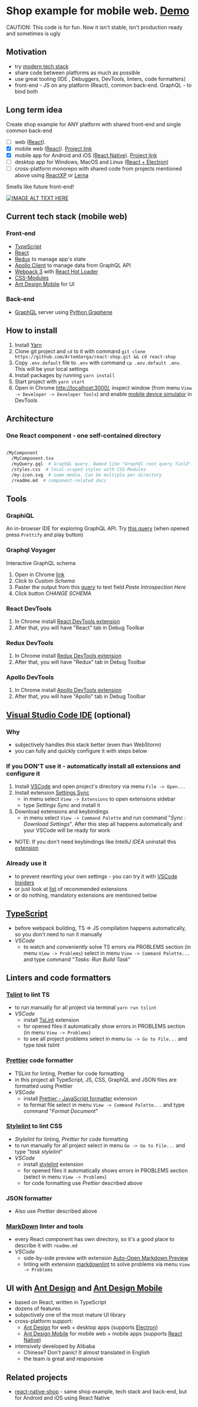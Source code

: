 # Shop example for mobile web. [Demo](http://shop.serga.name/)

CAUTION: This code is for fun. Now it isn't stable, isn't production ready and sometimes is ugly

## Motivation

* try [modern tech stack](https://github.com/grab/front-end-guide)
* share code between platforms as much as possible
* use great tooling (IDE , Debuggers, DevTools, linters, code formatters)
* front-end - JS on any platform (React), common back-end. GraphQL - to bind both

## Long term idea

Create shop example for ANY platform with shared front-end and single common back-end

- [ ] web ([React](https://facebook.github.io/react/)).
- [x] mobile web ([React](https://facebook.github.io/react/)). [Project link](https://github.com/ArtemSerga/react-shop)
- [x] mobile app for Android and iOS ([React Native](https://facebook.github.io/react-native/)). [Project link](https://github.com/ArtemSerga/react-native-shop)
- [ ] desktop app for Windows, MacOS and Linux ([React + Electron](https://electron.atom.io/))
- [ ] cross-platform monorepo with shared code from projects mentioned above using [ReactXP](https://github.com/Microsoft/reactxp) or [Lerna](https://github.com/lerna/lerna)

Smells like future front-end!

[![IMAGE ALT TEXT HERE](https://img.youtube.com/vi/-5VkI0dpHek/0.jpg)](https://www.youtube.com/watch?v=-5VkI0dpHek)

## Current tech stack (mobile web)

### Front-end

* [TypeScript](https://www.typescriptlang.org/)
* [React](https://facebook.github.io/react/)
* [Redux](http://redux.js.org/) to manage app's state
* [Apollo Client](http://dev.apollodata.com/) to manage data from GraphQL API
* [Webpack 3](https://webpack.js.org/) with [React Hot Loader](http://gaearon.github.io/react-hot-loader/)
* [CSS-Modules](https://github.com/css-modules/css-modules)
* [Ant Design Mobile](https://mobile.ant.design/) for UI

### Back-end

* [GraphQL](http://graphql.org/) server using [Python Graphene](http://graphene-python.org/)

## How to install

1. Install [Yarn](https://yarnpkg.com/lang/en/docs/install/)
1. Clone git project and `cd` to it with command `git clone https://github.com/ArtemSerga/react-shop.git && cd react-shop`
1. Copy `.env.default` file to `.env` with command `cp .env.default .env`. This will be your local settings
1. Install packages by running `yarn install`
1. Start project with `yarn start`
1. Open in Chrome [http://localhost:3000/](http://localhost:3000/), inspect window (from menu `View -> Developer -> Developer Tools`) and enable [mobile device simulator](https://developers.google.com/web/tools/chrome-devtools/device-mode/) in DevTools

## Architecture

### One React component - one self-contained directory

```bash

/MyComponent
  /MyComponent.tsx
  /myQuery.gql  # GraphQL query. Named like "GraphQl root query field". Can be multiple per directory
  /styles.css  # local-scoped styles with CSS-Modules
  /my-icon.svg  # some media. Can be multiple per directory
  /readme.md  # component-related docs
```

## Tools

### GraphiQL

An in-browser IDE for exploring GraphQL API. Try [this query](http://shop.serga.name/graphiql?query=query%20%7B%0A%20%20allProducts(categoryId%3A62%2C%20first%3A2%2C%20offset%3A0)%20%7B%0A%20%20%20%20total%0A%20%20%20%20products%20%7B%0A%20%20%20%20%20%20category%20%7B%0A%20%20%20%20%20%20%20%20id%0A%20%20%20%20%20%20%20%20name%0A%20%20%20%20%20%20%7D%0A%20%20%20%20%20%20brand%20%7B%0A%20%20%20%20%20%20%20%20id%0A%20%20%20%20%20%20%20%20name%0A%20%20%20%20%20%20%7D%0A%20%20%20%20%20%20images%20%7B%0A%20%20%20%20%20%20%20%20id%0A%20%20%20%20%20%20%20%20src%0A%20%20%20%20%20%20%20%20isTitle%0A%20%20%20%20%20%20%7D%0A%20%20%20%20%09attributes%20%7B%0A%20%20%20%20%20%20%20%20name%0A%20%20%20%20%20%20%20%20values%20%7B%0A%20%20%20%20%20%20%20%20%20%20id%0A%20%20%20%20%20%20%20%20%7D%0A%20%20%20%20%20%20%7D%20%20%20%20%20%20%0A%20%20%20%20%20%20subProducts%20%7B%0A%20%20%20%20%20%20%20%20id%0A%20%20%20%20%20%20%20%20article%0A%20%20%20%20%20%20%20%20attributes%20%7B%0A%20%20%20%20%20%20%20%20%20%20name%0A%20%20%20%20%20%20%20%20%20%20values%20%7B%0A%20%20%20%20%20%20%20%20%20%20%20%20id%0A%20%20%20%20%20%20%20%20%20%20%20%20name%0A%20%20%20%20%20%20%20%20%20%20%7D%0A%20%20%20%20%20%20%20%20%7D%0A%20%20%20%20%20%20%7D%0A%20%20%20%20%7D%0A%20%20%7D%0A%7D&variables=) (when opened press `Prettify` and play button)

### Graphql Voyager

Interactive GraphQL schema

1. Open in Chrome [link](https://www.google.com/url?q=https://apis.guru/graphql-voyager/&sa=D&ust=1500546279770000&usg=AFQjCNEYbbg5FBT8DFAfhmKOQPu14Fuy6g)
1. Click to *Custom Schema*
1. Paster the output from this [query](https://shop.serga.name/graphiql?query=%0A%20%20query%20IntrospectionQuery%20%7B%0A%20%20%20%20__schema%20%7B%0A%20%20%20%20%20%20queryType%20%7B%20name%20%7D%0A%20%20%20%20%20%20mutationType%20%7B%20name%20%7D%0A%20%20%20%20%20%20subscriptionType%20%7B%20name%20%7D%0A%20%20%20%20%20%20types%20%7B%0A%20%20%20%20%20%20%20%20...FullType%0A%20%20%20%20%20%20%7D%0A%20%20%20%20%20%20directives%20%7B%0A%20%20%20%20%20%20%20%20name%0A%20%20%20%20%20%20%20%20description%0A%20%20%20%20%20%20%20%20locations%0A%20%20%20%20%20%20%20%20args%20%7B%0A%20%20%20%20%20%20%20%20%20%20...InputValue%0A%20%20%20%20%20%20%20%20%7D%0A%20%20%20%20%20%20%7D%0A%20%20%20%20%7D%0A%20%20%7D%0A%0A%20%20fragment%20FullType%20on%20__Type%20%7B%0A%20%20%20%20kind%0A%20%20%20%20name%0A%20%20%20%20description%0A%20%20%20%20fields(includeDeprecated%3A%20true)%20%7B%0A%20%20%20%20%20%20name%0A%20%20%20%20%20%20description%0A%20%20%20%20%20%20args%20%7B%0A%20%20%20%20%20%20%20%20...InputValue%0A%20%20%20%20%20%20%7D%0A%20%20%20%20%20%20type%20%7B%0A%20%20%20%20%20%20%20%20...TypeRef%0A%20%20%20%20%20%20%7D%0A%20%20%20%20%20%20isDeprecated%0A%20%20%20%20%20%20deprecationReason%0A%20%20%20%20%7D%0A%20%20%20%20inputFields%20%7B%0A%20%20%20%20%20%20...InputValue%0A%20%20%20%20%7D%0A%20%20%20%20interfaces%20%7B%0A%20%20%20%20%20%20...TypeRef%0A%20%20%20%20%7D%0A%20%20%20%20enumValues(includeDeprecated%3A%20true)%20%7B%0A%20%20%20%20%20%20name%0A%20%20%20%20%20%20description%0A%20%20%20%20%20%20isDeprecated%0A%20%20%20%20%20%20deprecationReason%0A%20%20%20%20%7D%0A%20%20%20%20possibleTypes%20%7B%0A%20%20%20%20%20%20...TypeRef%0A%20%20%20%20%7D%0A%20%20%7D%0A%0A%20%20fragment%20InputValue%20on%20__InputValue%20%7B%0A%20%20%20%20name%0A%20%20%20%20description%0A%20%20%20%20type%20%7B%20...TypeRef%20%7D%0A%20%20%20%20defaultValue%0A%20%20%7D%0A%0A%20%20fragment%20TypeRef%20on%20__Type%20%7B%0A%20%20%20%20kind%0A%20%20%20%20name%0A%20%20%20%20ofType%20%7B%0A%20%20%20%20%20%20kind%0A%20%20%20%20%20%20name%0A%20%20%20%20%20%20ofType%20%7B%0A%20%20%20%20%20%20%20%20kind%0A%20%20%20%20%20%20%20%20name%0A%20%20%20%20%20%20%20%20ofType%20%7B%0A%20%20%20%20%20%20%20%20%20%20kind%0A%20%20%20%20%20%20%20%20%20%20name%0A%20%20%20%20%20%20%20%20%20%20ofType%20%7B%0A%20%20%20%20%20%20%20%20%20%20%20%20kind%0A%20%20%20%20%20%20%20%20%20%20%20%20name%0A%20%20%20%20%20%20%20%20%20%20%20%20ofType%20%7B%0A%20%20%20%20%20%20%20%20%20%20%20%20%20%20kind%0A%20%20%20%20%20%20%20%20%20%20%20%20%20%20name%0A%20%20%20%20%20%20%20%20%20%20%20%20%20%20ofType%20%7B%0A%20%20%20%20%20%20%20%20%20%20%20%20%20%20%20%20kind%0A%20%20%20%20%20%20%20%20%20%20%20%20%20%20%20%20name%0A%20%20%20%20%20%20%20%20%20%20%20%20%20%20%20%20ofType%20%7B%0A%20%20%20%20%20%20%20%20%20%20%20%20%20%20%20%20%20%20kind%0A%20%20%20%20%20%20%20%20%20%20%20%20%20%20%20%20%20%20name%0A%20%20%20%20%20%20%20%20%20%20%20%20%20%20%20%20%7D%0A%20%20%20%20%20%20%20%20%20%20%20%20%20%20%7D%0A%20%20%20%20%20%20%20%20%20%20%20%20%7D%0A%20%20%20%20%20%20%20%20%20%20%7D%0A%20%20%20%20%20%20%20%20%7D%0A%20%20%20%20%20%20%7D%0A%20%20%20%20%7D%0A%20%20%7D%0A&operationName=IntrospectionQuery) to text field *Paste Introspection Here*
1. Click button *CHANGE SCHEMA*

### React DevTools

1. In Chrome install [React DevTools extension](https://chrome.google.com/webstore/detail/react-developer-tools/fmkadmapgofadopljbjfkapdkoienihi)
1. After that, you will have "React" tab in Debug Toolbar

### Redux DevTools

1. In Chrome install [Redux DevTools extension](https://chrome.google.com/webstore/detail/redux-devtools/lmhkpmbekcpmknklioeibfkpmmfibljd)
1. After that, you will have "Redux" tab in Debug Toolbar

### Apollo DevTools

1. In Chrome install [Apollo DevTools extension](https://chrome.google.com/webstore/detail/apollo-client-developer-t/jdkknkkbebbapilgoeccciglkfbmbnfm)
1. After that, you will have "Apollo" tab in Debug Toolbar

## [Visual Studio Code IDE](https://code.visualstudio.com/) (optional)

### Why

* subjectively handles this stack better (even than WebStorm)
* you can fully and quickly configure it with steps below

### If you DON'T use it - automatically install all extensions and configure it

1. Install [VSCode](https://code.visualstudio.com/) and open project's directory via menu `File -> Open...`
1. Install extension [Settings Sync](https://marketplace.visualstudio.com/items?itemName=Shan.code-settings-sync)
    * in menu select `View -> Extensions` to open extensions sidebar
    * type *Settings Sync* and install it
1. Download extensions and keybindings
    * in menu select `View -> Command Palette` and run command "*Sync : Download Settings*". After this step all happens automatically and your VSCode will be ready for work
* NOTE: If you don't need keybindings like *IntelliJ IDEA* uninstall this [extension](https://marketplace.visualstudio.com/items?itemName=k--kato.intellij-idea-keybindings)

### Already use it

* to prevent rewriting your own settings - you can try it with [VSCode Insiders](https://code.visualstudio.com/insiders)
* or just look at [list](https://gist.githubusercontent.com/ArtemSerga/1df9939592444399135c22d3a10b46f4/raw/d6132345dc4cb2855149a38948f1f171bf75db20/extensions.json) of recommended extensions
* or do nothing, mandatory extensions are mentioned below

## [TypeScript](https://www.typescriptlang.org/)

* before webpack building, TS => JS compilation happens automatically, so you don't need to run it manually
* *VSCode*
  * to watch and conveniently solve TS errors via PROBLEMS section (in menu `View -> Problems`) select in menu `View -> Command Palette...` and type command "*Tasks: Run Build Task*"

## Linters and code formatters

### [Tslint](https://palantir.github.io/tslint/) to lint TS

* to run manually for all project via terminal `yarn run tslint`
* *VSCode*
  * install [TsLint](https://marketplace.visualstudio.com/items?itemName=eg2.tslint) extension
  * for opened files it automatically show errors in PROBLEMS section (in menu `View -> Problems`)
  * to see all project problems select in menu `Go -> Go to File...` and type *task tslint*

### [Prettier](https://prettier.io/) code formatter

* TSLint for linting, Prettier for code formatting
* in this project all TypeScript, JS, CSS, GraphQL and JSON files are formatted using Prettier
* *VSCode*
  * install [Prettier - JavaScript formatter](https://marketplace.visualstudio.com/items?itemName=esbenp.prettier-vscode) extension
  * to format file select in menu `View -> Command Palette...` and type command "*Format Document*"

### [Stylelint](https://stylelint.io/) to lint CSS

* *Stylelint* for linting, *Prettier* for code formatting
* to run manually for all project select in menu `Go -> Go to File...` and type "*task stylelint*"
* *VSCode*
  * install [stylelint](https://marketplace.visualstudio.com/items?itemName=shinnn.stylelint) extension
  * for opened files it automatically shows errors in PROBLEMS section (select in menu `View -> Problems`)
  * for code formatting use *Prettier* described above

### JSON formatter

* Also use *Prettier* described above

### [MarkDown](https://en.wikipedia.org/wiki/Markdown) linter and tools

* every React component has own directory, so it's a good place to describe it with `readme.md`
* *VSCode*
  * side-by-side preview with extension [Auto-Open Markdown Preview](https://marketplace.visualstudio.com/items?itemName=hnw.vscode-auto-open-markdown-preview)
  * linting with extension [markdownlint](https://marketplace.visualstudio.com/items?itemName=DavidAnson.vscode-markdownlint) to solve problems via menu `View -> Problems`

## UI with [Ant Design](https://ant.design/) and [Ant Design Mobile](https://mobile.ant.design/)

* based on React, written in TypeScript
* dozens of features
* subjectively one of the most mature UI library
* cross-platform support:
  * [Ant Design](https://ant.design/) for web + desktop apps (supports [Electron](https://electron.atom.io/))
  * [Ant Design Mobile](https://mobile.ant.design/) for mobile web + mobile apps (supports [React Native](https://facebook.github.io/react-native/))
* intensively developed by Alibaba
  * Chinese? Don't panic! It almost translated in English
  * the team is great and responsive

## Related projects

* [react-native-shop](https://github.com/ArtemSerga/react-native-shop) - same shop example, tech stack and back-end, but for Android and iOS using React Native
